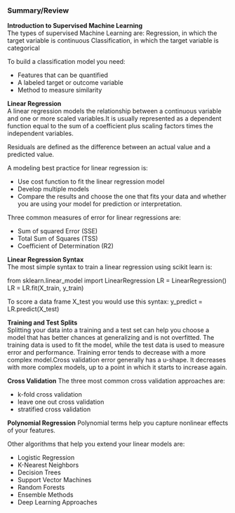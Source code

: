 ### Summary/Review
**Introduction to Supervised Machine Learning**  
The types of supervised Machine Learning are:
Regression, in which the target variable is continuous
Classification, in which the target variable is categorical

To build a classification model you need:

- Features that can be quantified
- A labeled target or outcome variable
- Method to measure similarity 

**Linear Regression**  
A linear regression models the relationship between a continuous variable and one or more scaled variables.It is usually represented as a dependent function equal to the sum of a coefficient plus scaling factors times the independent variables. 

Residuals are defined as the difference between an actual value and a predicted value. 

A modeling best practice for linear regression is:
- Use cost function to fit the linear regression model
- Develop multiple models
- Compare the results and choose the one that fits your data and whether you are using your model for prediction or interpretation. 

Three common measures of error for linear regressions are:

- Sum of squared Error (SSE)
- Total Sum of Squares (TSS)
- Coefficient of Determination (R2)

**Linear Regression Syntax**  
The most simple syntax to train a linear regression using scikit learn is:

from sklearn.linear_model import LinearRegression
LR = LinearRegression()
LR = LR.fit(X_train, y_train) 

To score a data frame X_test you would use this syntax:
y_predict = LR.predict(X_test)  

**Training and Test Splits**  
Splitting your data into a training and a test set can help you choose a model that has better chances at generalizing and is not overfitted.
The training data is used to fit the model, while the test data is used to measure error and performance. 
Training error tends to decrease with a more complex model.Cross validation error generally has a u-shape.
It decreases with more complex models, up to a point in which it starts to increase again. 

**Cross Validation** 
The three most common cross validation approaches are:

- k-fold cross validation
- leave one out cross validation
- stratified cross validation

**Polynomial Regression** 
Polynomial terms help you capture nonlinear effects of your features. 

Other algorithms that help you extend your linear models are:
- Logistic Regression
- K-Nearest Neighbors
- Decision Trees
- Support Vector Machines
- Random Forests
- Ensemble Methods
- Deep Learning Approaches


